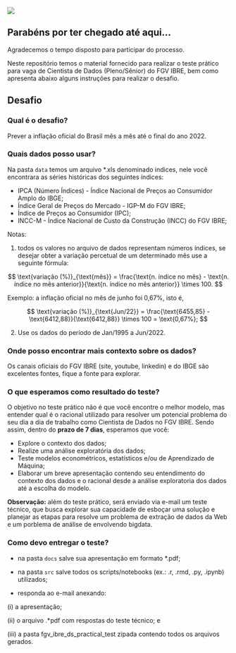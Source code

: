 ![](https://portalibre.fgv.br/sites/default/themes/custom/portalibre/logo.png)

## Parabéns por ter chegado até aqui...

Agradecemos o tempo disposto para participar do processo.

Neste repositório temos o material fornecido para realizar o teste prático para vaga de Cientista de Dados (Pleno/Sênior) do FGV IBRE, bem como apresenta abaixo alguns instruções para realizar o desafio.

## Desafio

### Qual é o desafio?

Prever a inflação oficial do Brasil mês a mês até o final do ano 2022.

### Quais dados posso usar?

Na pasta `data` temos um arquivo *.xls denominado indices, nele você encontrara as séries históricas dos seguintes índices:

+ IPCA (Número Índices) - Índice Nacional de Preços ao Consumidor Amplo do IBGE;
+ Índice Geral de Preços do Mercado - IGP-M do FGV IBRE;
+ Índice de Preços ao Consumidor (IPC);
+ INCC-M - Índice Nacional de Custo da Construção (INCC) do FGV IBRE;

Notas: 

1. todos os valores no arquivo de dados representam números índices, se desejar obter a variação percetual de um determinado mês use a seguinte fórmula:

$$
\text{variação (%)}_{\text{mês}} = \frac{\text{n. índice no mês} - \text{n. índice no mês anterior}}{\text{n. índice no mês anterior}} \times 100.
$$

Exemplo: a inflação oficial no mês de junho foi 0,67%, isto é, 

$$
\text{variação (%)}_{\text{Jun/22}} = \frac{\text{6455,85} - \text{6412,88}}{\text{6412,88}} \times 100 = \text{0,67%};
$$


2. Use os dados do período de Jan/1995 a Jun/2022.


### Onde posso encontrar mais contexto sobre os dados?

Os canais oficiais do FGV IBRE (site, youtube, linkedin) e do IBGE são excelentes fontes, fique a fonte para explorar.

### O que esperamos como resultado do teste?

O objetivo no teste prático não é que você encontre o melhor modelo, mas entender qual é o racional utilizado para resolver um potencial problema do seu dia a dia de trabalho como Cientista de Dados no FGV IBRE. Sendo assim, dentro do __prazo de 7 dias__, esperamos que você:

+ Explore o contexto dos dados;
+ Realize uma análise exploratória dos dados; 
+ Teste modelos econométricos, estatísticos e/ou de Aprendizado de Máquina;
+ Elaborar um breve apresentação contendo seu entendimento do contexto dos dados e o racional desde a análise exploratoria dos dados até a escolha do modelo.

__Observação:__ além do teste prático, será enviado via e-mail um teste técnico, que busca explorar sua capacidade de esboçar uma solução e planejar as etapas para resolve um problema de extração de dados da Web e um porblema de análise de envolvendo bigdata. 

### Como devo entregar o teste?

+ na pasta `docs` salve sua apresentação em formato *.pdf;

+ na pasta `src` salve todos os scripts/notebooks (ex.: .r, .rmd, .py, .ipynb) utilizados;
+ responda ao e-mail anexando: 

(i) a apresentação;

(ii) o arquivo .*pdf com respostas do teste técnico; e

(iii) a pasta fgv_ibre_ds_practical_test zipada contendo todos os arquivos gerados.


